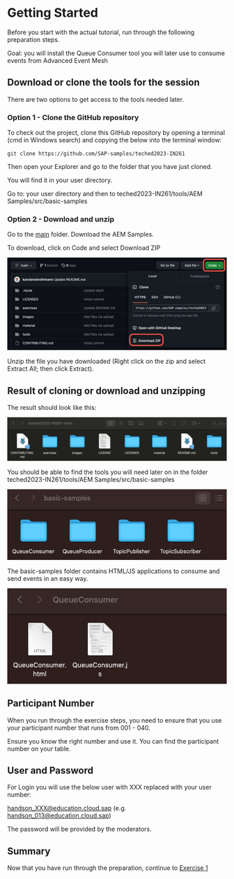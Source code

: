 # Getting Started

Before you start with the actual tutorial, run through the following preparation steps.

Goal: you will install the Queue Consumer tool you will later use to consume events from Advanced Event Mesh

## Download or clone the tools for the session

There are two options to get access to the tools needed later. 

### Option 1 - Clone the GitHub repository 

To check out the project, clone this GitHub repository by opening a terminal (cmd in Windows search) and copying the below into the terminal window:

```
git clone https://github.com/SAP-samples/teched2023-IN261
```

Then open your Explorer and go to the folder that you have just cloned. 

You will find it in your user directory.

Go to: your user directory and then to teched2023-IN261/tools/AEM Samples/src/basic-samples

### Option 2 - Download and unzip

Go to the [main](https://github.com/SAP-samples/teched2023-IN261/tree/main) folder. Download the AEM Samples.

To download, click on Code and select Download ZIP

![Download ZIP](/./images/ex0-1.png)

Unzip the file you have downloaded (Right click on the zip and select Extract All; then click Extract).

## Result of cloning or download and unzipping

The result should look like this:

![Pic 2](/./images/ex0-2.png)

You should be able to find the tools you will need later on in the folder teched2023-IN261/tools/AEM Samples/src/basic-samples

![Pic 3](/./images/ex0-3.png)

The basic-samples folder contains HTML/JS applications to consume and send events in an easy way.

![Pic 4](/./images/ex0-4.png)

## Participant Number

When you run through the exercise steps, you need to ensure that you use your participant number that runs from 001 - 040.

Ensure you know the right number and use it. You can find the participant number on your table.

## User and Password

For Login you will use the below user with XXX replaced with your user number:

handson_XXX@education.cloud.sap (e.g. handson_013@education.cloud.sap)

The password will be provided by the moderators.

## Summary

Now that you have run through the preparation, continue to [Exercise 1](../ex1/README.md)

